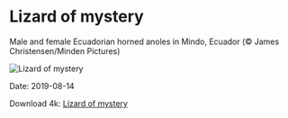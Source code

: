 # Lizard of mystery

Male and female Ecuadorian horned anoles in Mindo, Ecuador (© James Christensen/Minden Pictures)

![Lizard of mystery](https://bing.com/th?id=OHR.HornedAnole_EN-US5022096617_UHD.jpg&rf=LaDigue_UHD.jpg&pid=hp&w=1024&h=576)

Date: 2019-08-14

Download 4k: [Lizard of mystery](https://bing.com/th?id=OHR.HornedAnole_EN-US5022096617_UHD.jpg&rf=LaDigue_UHD.jpg&pid=hp&w=3840&h=2160)

